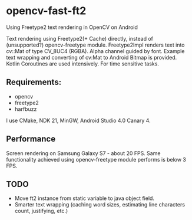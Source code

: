 # opencv-fast-ft2
Using Freetype2 text rendering in OpenCV on Android

Text rendering using Freetype2(+ Cache) directly, instead of (unsupported?) opencv-freetype module.
Freetype2Impl renders text into cv::Mat of type CV_8UC4 (RGBA). Alpha channel guided by font.
Example text wrapping and converting of cv:Mat to Android Bitmap is provided. Kotlin Coroutines are used intensively.
For time sensitive tasks.

## Requirements:
* opencv
* freetype2
* harfbuzz

I use CMake, NDK 21, MinGW, Android Studio 4.0 Canary 4.

## Performance

Screen rendering on Samsung Galaxy S7 - about 20 FPS. Same functionality achieved using opencv-freetype module performs is below 3 FPS.

## TODO
* Move ft2 instance from static variable to java object field.
* Smarter text wrapping (caching word sizes, estimating line characters count, justifying, etc.)
